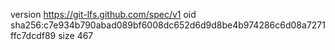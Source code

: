 version https://git-lfs.github.com/spec/v1
oid sha256:c7e934b790abad089bf6008dc652d6d9d8be4b974286c6d08a7271ffc7dcdf89
size 467

